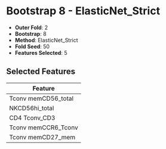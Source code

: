 # Bootstrap 8 - ElasticNet_Strict

- **Outer Fold**: 2
- **Bootstrap**: 8
- **Method**: ElasticNet_Strict
- **Fold Seed**: 50
- **Features Selected**: 5

## Selected Features

| Feature |
|---------|
| Tconv memCD56_total |
| NKCD56hi_total |
| CD4 Tconv_CD3 |
| Tconv memCCR6_Tconv |
| Tconv memCD27_mem |
